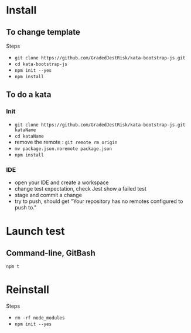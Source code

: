 # Install
## To change template
Steps
* `git clone https://github.com/GradedJestRisk/kata-bootstrap-js.git`
* `cd kata-bootstrap-js`
* `npm init --yes`
* `npm install`

## To do a kata
### Init
* `git clone https://github.com/GradedJestRisk/kata-bootstrap-js.git kataName` 
* `cd kataName`
* remove the remote : `git remote rm origin`
*  `mv package.json.noremote package.json`
* `npm install`

### IDE
* open your IDE and create a workspace
* change test expectation, check Jest show a failed test 
* stage and commit a change
* try to push, should get "Your repository has no remotes configured to push to."

# Launch test
## Command-line, GitBash
`npm t`

# Reinstall
Steps
* `rm -rf node_modules`
* `npm init --yes`
